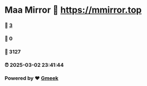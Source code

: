 # Maa Mirror :link: https://mmirror.top 
### :page_facing_up: [3](https://mmirror.top/tag.html) 
### :speech_balloon: 0 
### :hibiscus: 3127 
### :alarm_clock: 2025-03-02 23:41:44 
### Powered by :heart: [Gmeek](https://github.com/Meekdai/Gmeek)
